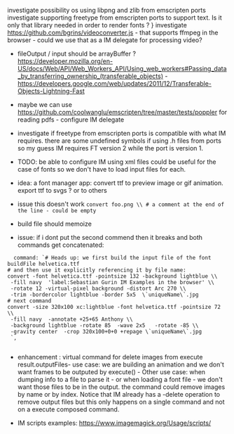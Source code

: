 investigate possibility os using libpng and zlib from emscripten ports
investigate supporting freetype from emscripten ports to support text. Is it only that library needed in order to render fonts ? }
investigate https://github.com/bgrins/videoconverter.js - that supports ffmpeg in the browser - could we use that as a IM delegate for processing video? 

 * fileOutput / input should be arrayBuffer ? https://developer.mozilla.org/en-US/docs/Web/API/Web_Workers_API/Using_web_workers#Passing_data_by_transferring_ownership_(transferable_objects) -  https://developers.google.com/web/updates/2011/12/Transferable-Objects-Lightning-Fast

 * maybe we can use https://github.com/coolwanglu/emscripten/tree/master/tests/poppler for reading pdfs - configure IM delegate

 * investigate if freetype from emscripten ports is compatible with what IM requires. there are some undefined symbols if using .h files from ports so my guess IM requires FT version 2 while the port is version 1.

 * TODO: be able to configure IM using xml files could be useful for the case of fonts so we don't have to load input files for each.

 * idea: a font manager app: convert ttf to preview image or gif animation. export ttf to svgs ? or to others

 * issue this doesn't work `convert foo.png \\ # a comment at the end of the line - could be empty`

 * build file should memoize

 * issue: if i dont put the second commend then it breaks and both commands get concatenated: 
 ```
   command: `# Heads up: we first build the input file of the font 
buildFile helvetica.ttf
# and then use it explicitly referencing it by file name:
convert -font helvetica.ttf -pointsize 132 -background lightblue \\
  -fill navy  'label:Sebastian Gurin IM Examples in the browser' \\
  -rotate 12 -virtual-pixel background -distort Arc 270 \\
  -trim -bordercolor lightblue -border 5x5  \`uniqueName\`.jpg
# next command 
convert -size 320x100 xc:lightblue -font helvetica.ttf -pointsize 72 \\
  -fill navy  -annotate +25+65 Anthony \\
  -background lightblue -rotate 85  -wave 2x5   -rotate -85 \\
  -gravity center  -crop 320x100+0+0 +repage \`uniqueName\`.jpg
  `,
  
  ```

  * enhancement : virtual command for delete images from execute result.outputFiles- use case: we are building an animation and we don't want frames to be outputed by execute() - Other use case: when dumping info to a file to parse it - or when loading a font file - we don't want those files to be in the output. the command could remove images by name or by index. Notice that IM already has a -delete operation to remove output files but this only happens on a single command and not on a execute composed command.

 * IM scripts examples: https://www.imagemagick.org/Usage/scripts/